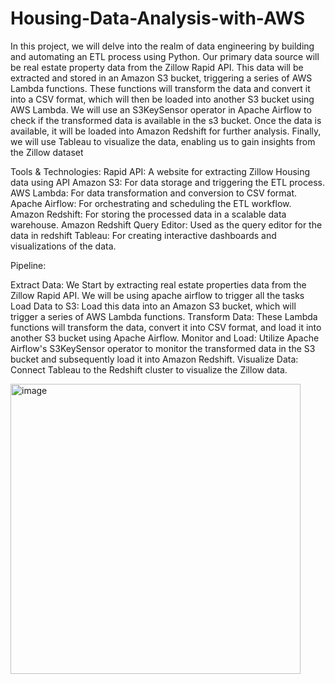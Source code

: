 # Housing-Data-Analysis-with-AWS

In this project, we will delve into the realm of data engineering by building and automating an ETL process using Python. Our primary data source will be real estate property data from the Zillow Rapid API. This data will be extracted and stored in an Amazon S3 bucket, triggering a series of AWS Lambda functions. These functions will transform the data and convert it into a CSV format, which will then be loaded into another S3 bucket using AWS Lambda. We will use an S3KeySensor operator in Apache Airflow to check if the transformed data is available in the s3 bucket. Once the data is available, it will be loaded into Amazon Redshift for further analysis. Finally, we will use Tableau to visualize the data, enabling us to gain insights from the Zillow dataset

Tools & Technologies:
Rapid API: A website for extracting Zillow Housing data using API
Amazon S3: For data storage and triggering the ETL process.
AWS Lambda: For data transformation and conversion to CSV format.
Apache Airflow: For orchestrating and scheduling the ETL workflow.
Amazon Redshift: For storing the processed data in a scalable data warehouse.
Amazon Redshift Query Editor: Used as the query editor for the data in redshift 
Tableau: For creating interactive dashboards and visualizations of the data.

Pipeline:

Extract Data: We Start by extracting real estate properties data from the Zillow Rapid API. We will be using apache airflow to trigger all the tasks
Load Data to S3: Load this data into an Amazon S3 bucket, which will trigger a series of AWS Lambda functions.
Transform Data: These Lambda functions will transform the data, convert it into CSV format, and load it into another S3 bucket using Apache Airflow.
Monitor and Load: Utilize Apache Airflow's S3KeySensor operator to monitor the transformed data in the S3 bucket and subsequently load it into Amazon Redshift.
Visualize Data: Connect Tableau to the Redshift cluster to visualize the Zillow data.

 <img width="464" alt="image" src="https://github.com/user-attachments/assets/040a6a2e-546e-43c1-ac80-699b466a8720">
